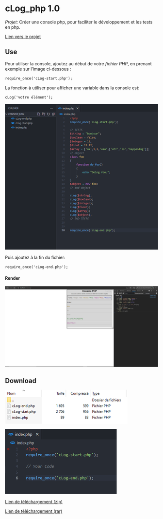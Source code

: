 # cLog_php 1.0

*Projet:* Créer une console php, pour faciliter le développement et les tests en php.

[Lien vers le projet](https://tanguy-jpg.github.io/cLog_php/)

## Use

Pour utiliser la console, ajoutez au début de votre *fichier PHP*, en prenant exemple sur l'image ci-dessous :

```diff
require_once('cLog-start.php');
```
La fonction à utiliser pour afficher une variable dans la console est:
```diff
cLog('votre élément');
```

![Example of Use](exampleOfUse.PNG)

Puis ajoutez à la fin du fichier:

```diff
require_once('cLog-end.php');
```
#### Render

![Example of render](render.PNG)

## Download

![Download](download_1.PNG)

![Download2](download_2.PNG)

[Lien de téléchargement (zip)](https://drive.google.com/uc?export=download&id=1hRqaAY6LeXGwYvmjFQTQSeTwpZNO5qMh)

[Lien de téléchargement (rar)](https://drive.google.com/uc?export=download&id=1fCA9XAhLPebVBlZMLEsf71czkF_3D3ZL)

